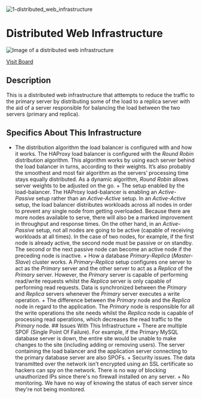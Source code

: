![1-distributed_web_infrastructure ](https://github.com/abdrea454/alx-system_engineering-devops/assets/111761537/a962c330-9dc4-40d9-b163-fa35d769f1c6)
# Distributed Web Infrastructure

![Image of a distributed web infrastructure](1-distributed_web_infrastructure.jpg)

[Visit Board](https://miro.com/app/board/uXjVMDmpd2k=/)


## Description

This is a distributed web infrastructure that atttempts to reduce the traffic to the primary server by distributing some of the load to a replica server with the aid of a server responsible for balancing the load between the two servers (primary and replica).

## Specifics About This Infrastructure

+ The distribution algorithm the load balancer is configured with and how it works.
The HAProxy load balancer is configured with the *Round Robin* distribution algorithm. This algorithm works by using each server behind the load balancer in turns, according to their weights. It’s also probably the smoothest and most fair algorithm as the servers’ processing time stays equally distributed. As a dynamic algorithm, *Round Robin* allows server weights to be adjusted on the go. + The setup enabled by the load-balancer.
The HAProxy load-balancer is enabling an *Active-Passive* setup rather than an *Active-Active* setup. In an *Active-Active* setup, the load balancer distributes workloads across all nodes in order to prevent any single node from getting overloaded. Because there are more nodes available to serve, there will also be a marked improvement in throughput and response times. On the other hand, in an *Active-Passive* setup, not all nodes are going to be active (capable of receiving workloads at all times). In the case of two nodes, for example, if the first node is already active, the second node must be passive or on standby. The second or the next passive node can become an active node if the preceding node is inactive. + How a database *Primary-Replica* (*Master-Slave*) cluster works.
A *Primary-Replica* setup configures one server to act as the *Primary* server and the other server to act as a *Replica* of the *Primary* server. However, the *Primary* server is capable of performing read/write requests whilst the *Replica* server is only capable of performing read requests. Data is synchronized between the *Primary* and *Replica* servers whenever the *Primary* server executes a write operation. + The difference between the *Primary* node and the *Replica* node in regard to the application.
The *Primary* node is responsible for all the write operations the site needs whilst the *Replica* node is capable of processing read operations, which decreases the read traffic to the *Primary* node.  ## Issues With This Infrastructure  + There are multiple SPOF (Single Point Of Failure).
For example, if the Primary MySQL database server is down, the entire site would be unable to make changes to the site (including adding or removing users). The server containing the load balancer and the application server connecting to the primary database server are also SPOFs. + Security issues.
The data transmitted over the network isn't encrypted using an SSL certificate so hackers can spy on the network. There is no way of blocking unauthorized IPs since there's no firewall installed on any server. + No monitoring.
We have no way of knowing the status of each server since they're not being monitored.
